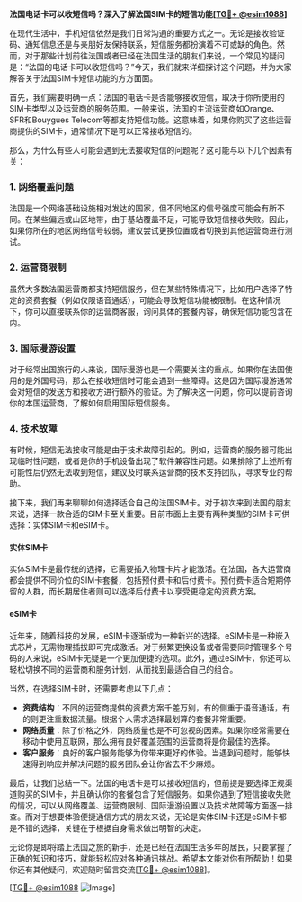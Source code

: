 **法国电话卡可以收短信吗？深入了解法国SIM卡的短信功能[[TG💪+ @esim1088](https://t.me/s/esim1088)]**

在现代生活中，手机短信依然是我们日常沟通的重要方式之一。无论是接收验证码、通知信息还是与亲朋好友保持联系，短信服务都扮演着不可或缺的角色。然而，对于那些计划前往法国或者已经在法国生活的朋友们来说，一个常见的疑问是：“法国的电话卡可以收短信吗？”今天，我们就来详细探讨这个问题，并为大家解答关于法国SIM卡短信功能的方方面面。

首先，我们需要明确一点：法国的电话卡是否能够接收短信，取决于你所使用的SIM卡类型以及运营商的服务范围。一般来说，法国的主流运营商如Orange、SFR和Bouygues Telecom等都支持短信功能。这意味着，如果你购买了这些运营商提供的SIM卡，通常情况下是可以正常接收短信的。

那么，为什么有些人可能会遇到无法接收短信的问题呢？这可能与以下几个因素有关：

### 1. **网络覆盖问题**
法国是一个网络基础设施相对发达的国家，但不同地区的信号强度可能会有所不同。在某些偏远或山区地带，由于基站覆盖不足，可能导致短信接收失败。因此，如果你所在的地区网络信号较弱，建议尝试更换位置或者切换到其他运营商进行测试。

### 2. **运营商限制**
虽然大多数法国运营商都支持短信服务，但在某些特殊情况下，比如用户选择了特定的资费套餐（例如仅限语音通话），可能会导致短信功能被限制。在这种情况下，你可以直接联系你的运营商客服，询问具体的套餐内容，确保短信功能包含在内。

### 3. **国际漫游设置**
对于经常出国旅行的人来说，国际漫游也是一个需要关注的重点。如果你在法国使用的是外国号码，那么在接收短信时可能会遇到一些障碍。这是因为国际漫游通常会对短信的发送方和接收方进行额外的验证。为了解决这一问题，你可以提前咨询你的本国运营商，了解如何启用国际短信服务。

### 4. **技术故障**
有时候，短信无法接收可能是由于技术故障引起的。例如，运营商的服务器可能出现临时性问题，或者是你的手机设备出现了软件兼容性问题。如果排除了上述所有可能性后仍然无法收到短信，建议及时联系运营商的技术支持团队，寻求专业的帮助。

接下来，我们再来聊聊如何选择适合自己的法国SIM卡。对于初次来到法国的朋友来说，选择一款合适的SIM卡至关重要。目前市面上主要有两种类型的SIM卡可供选择：实体SIM卡和eSIM卡。

#### 实体SIM卡
实体SIM卡是最传统的选择，它需要插入物理卡片才能激活。在法国，各大运营商都会提供不同价位的SIM卡套餐，包括预付费卡和后付费卡。预付费卡适合短期停留的人群，而长期居住者则可以选择后付费卡以享受更稳定的资费方案。

#### eSIM卡
近年来，随着科技的发展，eSIM卡逐渐成为一种新兴的选择。eSIM卡是一种嵌入式芯片，无需物理插拔即可完成激活。对于频繁更换设备或者需要同时管理多个号码的人来说，eSIM卡无疑是一个更加便捷的选项。此外，通过eSIM卡，你还可以轻松切换不同的运营商和服务计划，从而找到最适合自己的组合。

当然，在选择SIM卡时，还需要考虑以下几点：

- **资费结构**：不同的运营商提供的资费方案千差万别，有的侧重于语音通话，有的则更注重数据流量。根据个人需求选择最划算的套餐非常重要。
- **网络质量**：除了价格之外，网络质量也是不可忽视的因素。如果你经常需要在移动中使用互联网，那么拥有良好覆盖范围的运营商将是你最佳的选择。
- **客户服务**：良好的客户服务能够为你带来更好的体验。当遇到问题时，能够快速得到响应并解决问题的服务团队会让你省去不少麻烦。

最后，让我们总结一下。法国的电话卡是可以接收短信的，但前提是要选择正规渠道购买的SIM卡，并且确认你的套餐包含了短信服务。如果你遇到了短信接收失败的情况，可以从网络覆盖、运营商限制、国际漫游设置以及技术故障等方面逐一排查。而对于想要体验便捷通信方式的朋友来说，无论是实体SIM卡还是eSIM卡都是不错的选择，关键在于根据自身需求做出明智的决定。

无论你是即将踏上法国之旅的新手，还是已经在法国生活多年的居民，只要掌握了正确的知识和技巧，就能轻松应对各种通讯挑战。希望本文能对你有所帮助！如果你还有其他疑问，欢迎随时留言交流[[TG💪+ @esim1088](https://t.me/s/esim1088)]。

[[TG💪+ @esim1088](https://t.me/s/esim1088) ![Image](https://i.postimg.cc/4NQfJmqS/Snipaste-2025-05-13-00-14-12.png)]